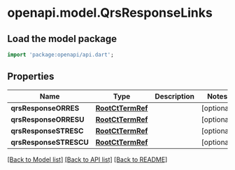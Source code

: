 # openapi.model.QrsResponseLinks

## Load the model package
```dart
import 'package:openapi/api.dart';
```

## Properties
Name | Type | Description | Notes
------------ | ------------- | ------------- | -------------
**qrsResponseORRES** | [**RootCtTermRef**](RootCtTermRef.md) |  | [optional] 
**qrsResponseORRESU** | [**RootCtTermRef**](RootCtTermRef.md) |  | [optional] 
**qrsResponseSTRESC** | [**RootCtTermRef**](RootCtTermRef.md) |  | [optional] 
**qrsResponseSTRESCU** | [**RootCtTermRef**](RootCtTermRef.md) |  | [optional] 

[[Back to Model list]](../README.md#documentation-for-models) [[Back to API list]](../README.md#documentation-for-api-endpoints) [[Back to README]](../README.md)


